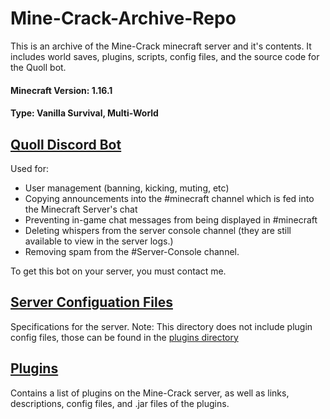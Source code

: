 # Mine-Crack-Archive-Repo
This is an archive of the Mine-Crack minecraft server and it's contents. It includes world saves, plugins, scripts, config files, and the source code for the Quoll bot.

#### Minecraft Version: 1.16.1
#### Type: Vanilla Survival, Multi-World

## [Quoll Discord Bot](https://github.com/Patrickk17/Quoll)
Used for:
- User management (banning, kicking, muting, etc)
- Copying announcements into the #minecraft channel which is fed into the Minecraft Server's chat
- Preventing in-game chat messages from being displayed in #minecraft
- Deleting whispers from the server console channel (they are still available to view in the server logs.)
- Removing spam from the #Server-Console channel.

To get this bot on your server, you must contact me.

## [Server Configuation Files](https://github.com/Patrickk17/Mine-Crack-Archive-Repo/tree/main/config-files)
Specifications for the server. Note: This directory does not include plugin config files, those can be found in the [plugins directory](https://github.com/Patrickk17/Mine-Crack-Archive-Repo/tree/main/plugins)

## [Plugins](https://github.com/Patrickk17/Mine-Crack-Archive-Repo/tree/main/plugins)
Contains a list of plugins on the Mine-Crack server, as well as links, descriptions, config files, and .jar files of the plugins.
